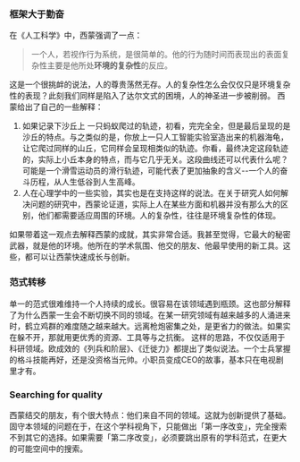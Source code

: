 ### 框架大于勤奋
在《人工科学》中，西蒙强调了一点：
> 一个人，若视作行为系统，是很简单的。他的行为随时间而表现出的表面复杂性主要是他所处**环境的复杂性**的反应。

这是一个很挑衅的说法，人的尊贵荡然无存。人的复杂性怎么会仅仅只是环境复杂性的表现？此刻我们同样是陷入了达尔文式的困境，人的神圣进一步被削弱。
西蒙给出了自己的一些解释：
1. 如果记录下沙丘上 一只蚂蚁爬过的轨迹，初看，完完全全，但是最后呈现的是沙丘的特点。与之类似的是，你放上一只人工智能实验室造出来的机器海龟，让它爬过同样的山丘，它同样会呈现相类似的轨迹。你看，最终决定这段轨迹的，实际上小丘本身的特点，而与它几乎无关。这段曲线还可以代表什么呢？可能是一个滑雪运动员的滑行轨迹，可能代表了更加抽象的含义--一个人的奋斗历程，从人生低谷到人生高峰。
2. 人在心理学中的一些实验，其实也是在支持这样的说法。在关于研究人如何解决问题的研究中，西蒙论证道，实际上人在某些方面和机器并没有那么大的区别，他们都需要适应周围的环境。人的复杂性，往往是环境复杂性的体现。

如果带着这一观点去解释西蒙的成就，其实非常合适。我甚至觉得，它最大的秘密武器，就是他的环境。他所在的学术氛围、他交的朋友、他最早使用的新工具。这些，都可以让西蒙快速成长与创新。

### 范式转移
单一的范式很难维持一个人持续的成长。很容易在该领域遇到瓶颈。这也部分解释了为什么西蒙一生会不断切换不同的领域。在某一研究领域有越来越多的人涌进来时，鹤立鸡群的难度随之越来越大。远离枪炮密集之处，是更省力的做法。如果实在躲不开，那就用更优秀的资源、工具等与之抗衡。
这样的思路，不仅仅适用于科研领域。欧成效的《列兵和阶层》、《迁徙力》都提出了类似说法。一个士兵掌握的格斗技能再好，还是没资格当元帅。小职员变成CEO的故事，基本只在电视剧里才有。

### Searching for quality
西蒙结交的朋友，有个很大特点：他们来自不同的领域。这就为创新提供了基础。固守本领域的问题在于，在这个学科视角下，只能做出「第一序改变」，完全搜索不到其它的选择。如果需要「第二序改变」，必须要跳出原有的学科范式，在更大的可能空间中的搜索。